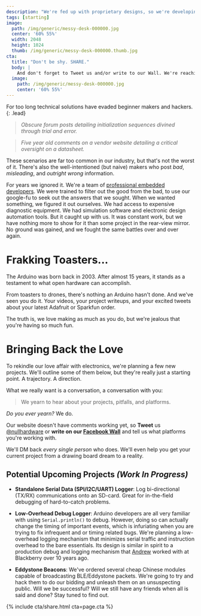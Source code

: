 ```yaml
---
description: "We're fed up with proprietary designs, so we're developing Open Source Hardware and Software for Embedded Systems. The journey starts now."
tags: [starting]
image:
  path: /img/generic/messy-desk-000000.jpg
  center: '60% 55%'
  width: 2048
  height: 1024
  thumb: /img/generic/messy-desk-000000.thumb.jpg
cta:
  title: "Don't be shy. SHARE."
  body: |
    And don't forget to Tweet us and/or write to our Wall. We're reaching out to help everyone that does.
  image:
    path: /img/generic/messy-desk-000000.jpg
    center: '60% 55%'
---
```


For too long technical solutions have evaded beginner makers and hackers.
{: .lead}

> *Obscure forum posts detailing initialization sequences divined through trial and error.*

> *Five year old comments on a vendor website detailing a critical oversight on a datasheet.*

These scenarios are far too common in our industry, but that's not the worst of it. There's also the well-intentioned (but naive) makers who post *bad*, *misleading*, and *outright wrong* information. 

For years we ignored it. We're a team of [professional embedded developers](/about/). We were trained to filter out the good from the bad, to use our google-fu to seek out the answers that we sought. When we wanted something, we figured it out ourselves. We had access to expensive diagnostic equipment. We had simulation software and electronic design automation tools. But it caught up with us. It was constant work, but we have nothing more to show for it than some project in the rear-view mirror. No ground was gained, and we fought the same battles over and over again.

# Frakking Toasters...

The Arduino was born back in 2003. After almost 15 years, it stands as a testament to what open hardware can accomplish.

From toasters to drones, there's nothing an Arduino hasn't done. And we've seen you do it. Your videos, your project writeups, and your excited tweets about your latest Adafruit or Sparkfun order.

The truth is, we love making as much as you do, but we're jealous that you're having so much fun.

# Bringing Back the Love

To rekindle our love affair with electronics, we're planning a few new projects. We'll outline some of them below, but they're really just a starting point. A trajectory. A direction.

What we really want is a conversation, a conversation with you:

> We yearn to hear about your projects, pitfalls, and platforms.

*Do you ever yearn?*  We do.

Our website doesn't have comments working yet, so **Tweet** us [@nullhardware](https://twitter.com/nullhardware) or **write on our [Facebook Wall](https://facebook.com/nullhardware)** and tell us what platforms you're working with.

We'll DM back *every single person* who does. We'll even help you get your current project from a drawing board dream to a reality.

## Potential Upcoming Projects *(Work In Progress)*

 - **Standalone Serial Data (SPI/I2C/UART) Logger**: Log bi-directional (TX/RX) communications onto an SD-card. Great for in-the-field debugging of hard-to-catch problems.

 - **Low-Overhead Debug Logger**: Arduino developers are all very familiar with using `Serial.println()` to debug. However, doing so can actually change the timing of important events, which is infuriating when you are trying to fix infrequent and or timing related bugs. We're planning a low-overhead logging mechanism that minimizes serial traffic and instruction overhead to the bare essentials. Its design is similar in spirit to a production debug and logging mechanism that [Andrew](/about/#andrew) worked with at Blackberry over 10 years ago.

 - **Eddystone Beacons**: We've ordered several cheap Chinese modules capable of broadcasting BLE/Eddystone packets. We're going to try and hack them to do our bidding and unleash them on an unsuspecting public. Will we be successful? Will we still have any friends when all is said and done? Stay tuned to find out.

{% include cta/share.html cta=page.cta %}